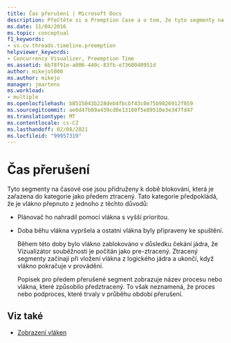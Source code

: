 ```yaml
---
title: Čas přerušení | Microsoft Docs
description: Přečtěte si o Premption čase a o tom, že tyto segmenty na časové ose jsou přidružené k době blokování, která je zařazená do kategorie jako předem ztracený.
ms.date: 11/04/2016
ms.topic: conceptual
f1_keywords:
- vs.cv.threads.timeline.preemption
helpviewer_keywords:
- Concurrency Visualizer, Preemption Time
ms.assetid: 6b78f91e-a006-440c-83fb-e7368040951d
author: mikejo5000
ms.author: mikejo
manager: jmartens
ms.workload:
- multiple
ms.openlocfilehash: b8515043b228deb4fbcbf43c0e75b9826912f059
ms.sourcegitcommit: ae6d47b09a439cd0e13180f5e89510e3e347fd47
ms.translationtype: MT
ms.contentlocale: cs-CZ
ms.lasthandoff: 02/08/2021
ms.locfileid: "99957319"
---
```

# <a name="preemption-time"></a>Čas přerušení
Tyto segmenty na časové ose jsou přidruženy k době blokování, která je zařazena do kategorie jako předem ztracený. Tato kategorie předpokládá, že je vlákno přepnuto z jednoho z těchto důvodů:

- Plánovač ho nahradil pomocí vlákna s vyšší prioritou.

- Doba běhu vlákna vypršela a ostatní vlákna byly připraveny ke spuštění.

  Během této doby bylo vlákno zablokováno v důsledku čekání jádra, že Vizualizátor souběžnosti je počítán jako pre-ztracený. Ztracený segmenty začínají při vložení vlákna z logického jádra a ukončí, když vlákno pokračuje v provádění.

  Popisek pro předem přerušené segment zobrazuje název procesu nebo vlákna, které způsobilo předztracený. To však neznamená, že proces nebo podproces, které trvaly v průběhu období přerušení.

## <a name="see-also"></a>Viz také
- [Zobrazení vláken](../profiling/threads-view-parallel-performance.md)